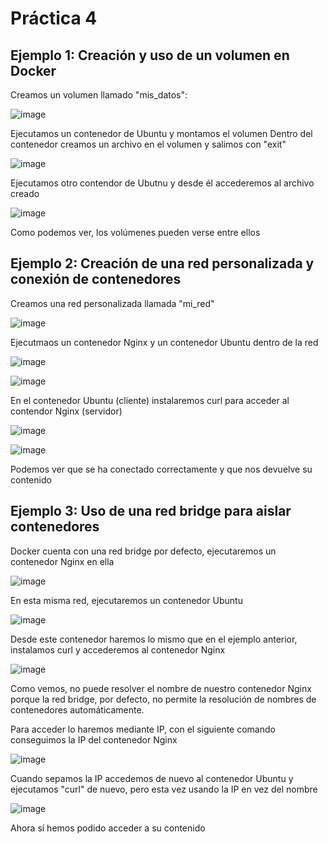 # Práctica 4
## Ejemplo 1: Creación y uso de un volumen en Docker
Creamos un volumen llamado "mis_datos":

![image](https://github.com/user-attachments/assets/6c659625-c5ed-40da-8e8c-b85aeba68bd9)

Ejecutamos un contenedor de Ubuntu y montamos el volumen
Dentro del contenedor creamos un archivo en el volumen y salimos con "exit"

![image](https://github.com/user-attachments/assets/dc13674f-bcc1-44b3-98d2-c5e9ff31cc77)

Ejecutamos otro contendor de Ubutnu y desde él accederemos al archivo creado

![image](https://github.com/user-attachments/assets/630a7362-d046-4294-a4ad-82aab8e55333)

Como podemos ver, los volúmenes pueden verse entre ellos

## Ejemplo 2: Creación de una red personalizada y conexión de contenedores
Creamos una red personalizada llamada "mi_red"

![image](https://github.com/user-attachments/assets/73bcae92-ced1-4cf9-8f8e-a7d9863c34b5)

Ejecutmaos un contenedor Nginx y un contenedor Ubuntu dentro de la red

![image](https://github.com/user-attachments/assets/28ea6fe1-df81-4fb7-9714-7ab819bf7dde)

![image](https://github.com/user-attachments/assets/2c0e79c0-3c05-40c1-acae-8226a77450ab)

En el contenedor Ubuntu (cliente) instalaremos curl para acceder al contendor Nginx (servidor)

![image](https://github.com/user-attachments/assets/071676f1-6fb2-4113-8902-9f3cf799e0c3)

![image](https://github.com/user-attachments/assets/341e2349-918b-400f-a377-51c91faf18a8)

Podemos ver que se ha conectado correctamente y que nos devuelve su contenido

## Ejemplo 3: Uso de una red bridge para aislar contenedores
Docker cuenta con una red bridge por defecto, ejecutaremos un contenedor Nginx en ella

![image](https://github.com/user-attachments/assets/4883693c-e4e9-4e35-9459-730ceb34515e)

En esta misma red, ejecutaremos un contenedor Ubuntu

![image](https://github.com/user-attachments/assets/f1297dea-6f07-45d1-96cc-4573e942fc96)

Desde este contenedor haremos lo mismo que en el ejemplo anterior, instalamos curl y accederemos al contenedor Nginx

![image](https://github.com/user-attachments/assets/52d60054-ab26-48d5-8da6-16391b8b1136)

Como vemos, no puede resolver el nombre de nuestro contenedor Nginx porque la red bridge, por defecto, no permite la resolución de nombres de contenedores automáticamente.

Para acceder lo haremos mediante IP, con el siguiente comando conseguimos la IP del contenedor Nginx

![image](https://github.com/user-attachments/assets/83cf2708-10ae-47a4-bf39-946037f24a5f)

Cuando sepamos la IP accedemos de nuevo al contenedor Ubuntu y ejecutamos "curl" de nuevo, pero esta vez usando la IP en vez del nombre

![image](https://github.com/user-attachments/assets/f2493d26-3515-4828-bd03-a7cadf5677bb)

Ahora sí hemos podido acceder a su contenido


